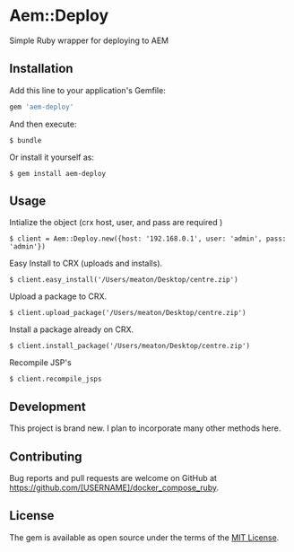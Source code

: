 # Aem::Deploy

Simple Ruby wrapper for deploying to AEM

## Installation

Add this line to your application's Gemfile:

```ruby
gem 'aem-deploy'
```

And then execute:

    $ bundle

Or install it yourself as:

    $ gem install aem-deploy

## Usage

Intialize the object (crx host, user, and pass are required )

    $ client = Aem::Deploy.new({host: '192.168.0.1', user: 'admin', pass: 'admin'})

Easy Install to CRX (uploads and installs). 

    $ client.easy_install('/Users/meaton/Desktop/centre.zip')

Upload a package to CRX.

    $ client.upload_package('/Users/meaton/Desktop/centre.zip')

Install a package already on CRX.

    $ client.install_package('/Users/meaton/Desktop/centre.zip')

Recompile JSP's

    $ client.recompile_jsps


## Development

This project is brand new. I plan to incorporate many other methods here.
## Contributing

Bug reports and pull requests are welcome on GitHub at https://github.com/[USERNAME]/docker_compose_ruby.


## License

The gem is available as open source under the terms of the [MIT License](http://opensource.org/licenses/MIT).

